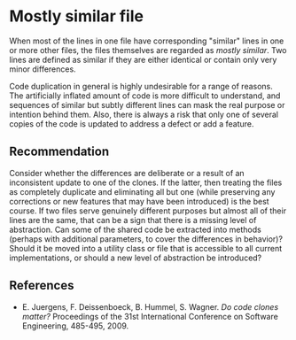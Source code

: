 # Mostly similar file
When most of the lines in one file have corresponding "similar" lines in one or more other files, the files themselves are regarded as *mostly similar*. Two lines are defined as similar if they are either identical or contain only very minor differences.

Code duplication in general is highly undesirable for a range of reasons. The artificially inflated amount of code is more difficult to understand, and sequences of similar but subtly different lines can mask the real purpose or intention behind them. Also, there is always a risk that only one of several copies of the code is updated to address a defect or add a feature.


## Recommendation
Consider whether the differences are deliberate or a result of an inconsistent update to one of the clones. If the latter, then treating the files as completely duplicate and eliminating all but one (while preserving any corrections or new features that may have been introduced) is the best course. If two files serve genuinely different purposes but almost all of their lines are the same, that can be a sign that there is a missing level of abstraction. Can some of the shared code be extracted into methods (perhaps with additional parameters, to cover the differences in behavior)? Should it be moved into a utility class or file that is accessible to all current implementations, or should a new level of abstraction be introduced?


## References
* E. Juergens, F. Deissenboeck, B. Hummel, S. Wagner. *Do code clones matter?* Proceedings of the 31st International Conference on Software Engineering, 485-495, 2009.
